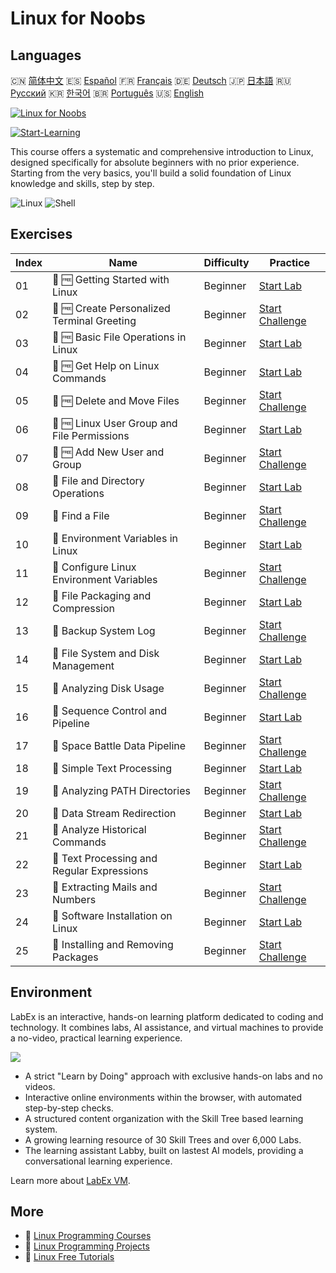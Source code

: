 # Linux for Noobs

## Languages

🇨🇳 [简体中文](README_zh.md) 🇪🇸 [Español](README_es.md) 🇫🇷 [Français](README_fr.md) 🇩🇪 [Deutsch](README_de.md) 🇯🇵 [日本語](README_ja.md) 🇷🇺 [Русский](README_ru.md) 🇰🇷 [한국어](README_ko.md) 🇧🇷 [Português](README_pt.md) 🇺🇸 [English](README.md) 

[![Linux for Noobs](https://cover-creator.labex.io/linux-for-noobs.png)](https://labex.io/courses/linux-for-noobs)

[![Start-Learning](https://img.shields.io/badge/Start-Learning-whitesmoke?style=for-the-badge)](https://labex.io/courses/linux-for-noobs)

This course offers a systematic and comprehensive introduction to Linux, designed specifically for absolute beginners with no prior experience. Starting from the very basics, you'll build a solid foundation of Linux knowledge and skills, step by step.

![Linux](https://img.shields.io/badge/Linux-whitesmoke?style=for-the-badge&logo=linux)
![Shell](https://img.shields.io/badge/Shell-whitesmoke?style=for-the-badge&logo=shell)


## Exercises

|   Index | Name                                        | Difficulty   | Practice                                                                                                                    |
|---------|---------------------------------------------|--------------|-----------------------------------------------------------------------------------------------------------------------------|
|      01 | 📖 🆓 Getting Started with Linux            | Beginner     | <a target='_blank' href='https://labex.io/tutorials/linux-getting-started-with-linux-446315'>Start Lab</a>                  |
|      02 | 🎯 🆓 Create Personalized Terminal Greeting | Beginner     | <a target='_blank' href='https://labex.io/tutorials/linux-create-personalized-terminal-greeting-446322'>Start Challenge</a> |
|      03 | 📖 🆓 Basic File Operations in Linux        | Beginner     | <a target='_blank' href='https://labex.io/tutorials/linux-basic-file-operations-in-linux-18001'>Start Lab</a>               |
|      04 | 📖 🆓 Get Help on Linux Commands            | Beginner     | <a target='_blank' href='https://labex.io/tutorials/linux-get-help-on-linux-commands-18000'>Start Lab</a>                   |
|      05 | 🎯 🆓 Delete and Move Files                 | Beginner     | <a target='_blank' href='https://labex.io/tutorials/linux-delete-and-move-files-7777'>Start Challenge</a>                   |
|      06 | 📖 🆓 Linux User Group and File Permissions | Beginner     | <a target='_blank' href='https://labex.io/tutorials/linux-linux-user-group-and-file-permissions-18002'>Start Lab</a>        |
|      07 | 🎯 🆓 Add New User and Group                | Beginner     | <a target='_blank' href='https://labex.io/tutorials/linux-add-new-user-and-group-17987'>Start Challenge</a>                 |
|      08 | 📖  File and Directory Operations           | Beginner     | <a target='_blank' href='https://labex.io/tutorials/linux-file-and-directory-operations-17997'>Start Lab</a>                |
|      09 | 🎯  Find a File                             | Beginner     | <a target='_blank' href='https://labex.io/tutorials/linux-find-a-file-17993'>Start Challenge</a>                            |
|      10 | 📖  Environment Variables in Linux          | Beginner     | <a target='_blank' href='https://labex.io/tutorials/linux-environment-variables-in-linux-385274'>Start Lab</a>              |
|      11 | 🎯  Configure Linux Environment Variables   | Beginner     | <a target='_blank' href='https://labex.io/tutorials/linux-configure-linux-environment-variables-437861'>Start Challenge</a> |
|      12 | 📖  File Packaging and Compression          | Beginner     | <a target='_blank' href='https://labex.io/tutorials/linux-file-packaging-and-compression-385413'>Start Lab</a>              |
|      13 | 🎯  Backup System Log                       | Beginner     | <a target='_blank' href='https://labex.io/tutorials/linux-backup-system-log-17989'>Start Challenge</a>                      |
|      14 | 📖  File System and Disk Management         | Beginner     | <a target='_blank' href='https://labex.io/tutorials/linux-file-system-and-disk-management-17999'>Start Lab</a>              |
|      15 | 🎯  Analyzing Disk Usage                    | Beginner     | <a target='_blank' href='https://labex.io/tutorials/linux-analyzing-disk-usage-7775'>Start Challenge</a>                    |
|      16 | 📖  Sequence Control and Pipeline           | Beginner     | <a target='_blank' href='https://labex.io/tutorials/linux-sequence-control-and-pipeline-17994'>Start Lab</a>                |
|      17 | 🎯  Space Battle Data Pipeline              | Beginner     | <a target='_blank' href='https://labex.io/tutorials/linux-space-battle-data-pipeline-385343'>Start Challenge</a>            |
|      18 | 📖  Simple Text Processing                  | Beginner     | <a target='_blank' href='https://labex.io/tutorials/linux-simple-text-processing-18004'>Start Lab</a>                       |
|      19 | 🎯  Analyzing PATH Directories              | Beginner     | <a target='_blank' href='https://labex.io/tutorials/linux-analyzing-path-directories-385344'>Start Challenge</a>            |
|      20 | 📖  Data Stream Redirection                 | Beginner     | <a target='_blank' href='https://labex.io/tutorials/linux-data-stream-redirection-17995'>Start Lab</a>                      |
|      21 | 🎯  Analyze Historical Commands             | Beginner     | <a target='_blank' href='https://labex.io/tutorials/linux-analyze-historical-commands-17988'>Start Challenge</a>            |
|      22 | 📖  Text Processing and Regular Expressions | Beginner     | <a target='_blank' href='https://labex.io/tutorials/linux-text-processing-and-regular-expressions-18003'>Start Lab</a>      |
|      23 | 🎯  Extracting Mails and Numbers            | Beginner     | <a target='_blank' href='https://labex.io/tutorials/linux-extracting-mails-and-numbers-17991'>Start Challenge</a>           |
|      24 | 📖  Software Installation on Linux          | Beginner     | <a target='_blank' href='https://labex.io/tutorials/linux-software-installation-on-linux-18005'>Start Lab</a>               |
|      25 | 🎯  Installing and Removing Packages        | Beginner     | <a target='_blank' href='https://labex.io/tutorials/linux-installing-and-removing-packages-385380'>Start Challenge</a>      |

## Environment

LabEx is an interactive, hands-on learning platform dedicated to coding and technology. It combines labs, AI assistance, and virtual machines to provide a no-video, practical learning experience.

![](https://tutorial-screenshot.getvm.io/images/vm-1725247253.png)

- A strict "Learn by Doing" approach with exclusive hands-on labs and no videos.
- Interactive online environments within the browser, with automated step-by-step checks.
- A structured content organization with the Skill Tree based learning system.
- A growing learning resource of 30 Skill Trees and over 6,000 Labs.
- The learning assistant Labby, built on lastest AI models, providing a conversational learning experience.

Learn more about [LabEx VM](https://support.labex.io/using-labex/virtual-machine).

## More

- 🔗 [Linux Programming Courses](https://github.com/labex-labs/awesome-programming-courses)
- 🔗 [Linux Programming Projects](https://github.com/labex-labs/awesome-programming-projects)
- 🔗 [Linux Free Tutorials](https://github.com/labex-labs/linux-free-tutorials)

